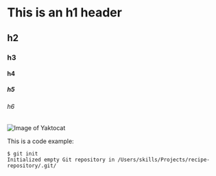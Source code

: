 # This is an h1 header
## h2
### h3
#### h4
##### h5
###### h6

![Image of Yaktocat](https://octodex.github.com/images/yaktocat.png)


This is a code example:

```
$ git init
Initialized empty Git repository in /Users/skills/Projects/recipe-repository/.git/
```
